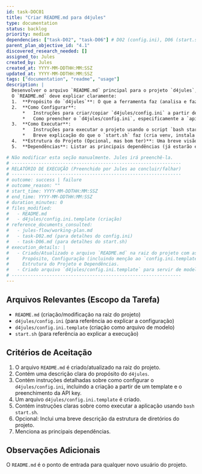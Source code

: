 ```yaml
---
id: task-DOC01
title: "Criar README.md para d4jules"
type: documentation
status: backlog
priority: medium
dependencies: ["task-D02", "task-D06"] # D02 (config.ini), D06 (start.sh finalizado)
parent_plan_objective_id: "4.1"
discovered_research_needed: []
assigned_to: Jules
created_by: Jules
created_at: YYYY-MM-DDTHH:MM:SSZ
updated_at: YYYY-MM-DDTHH:MM:SSZ
tags: ["documentation", "readme", "usage"]
description: |
  Desenvolver o arquivo `README.md` principal para o projeto `d4jules`, a ser localizado na raiz do repositório.
  O `README.md` deve explicar claramente:
  1.  **Propósito do `d4jules`**: O que a ferramenta faz (analisa e faz scraping de sites de documentação para criar uma base de conhecimento Markdown).
  2.  **Como Configurar**:
      *   Instruções para criar/copiar `d4jules/config.ini` a partir de um `d4jules/config.ini.template` (a ser criado como parte desta task ou da D02).
      *   Como preencher o `d4jules/config.ini`, especificamente a `api_key` do Google AI e o `model_name` (com um exemplo de placeholder e o padrão).
  3.  **Como Executar**:
      *   Instruções para executar o projeto usando o script `bash start.sh`.
      *   Breve explicação do que o `start.sh` faz (cria venv, instala dependências, roda a aplicação).
  4.  **Estrutura do Projeto (Opcional, mas bom ter)**: Uma breve visão geral dos principais diretórios (`d4jules/core`, `d4jules/output`, etc.).
  5.  **Dependências**: Listar as principais dependências (já estarão em `requirements.txt`, mas pode mencionar aqui).

# Não modificar esta seção manualmente. Jules irá preenchê-la.
# ---------------------------------------------------------------
# RELATÓRIO DE EXECUÇÃO (Preenchido por Jules ao concluir/falhar)
# ---------------------------------------------------------------
# outcome: success | failure
# outcome_reason: ""
# start_time: YYYY-MM-DDTHH:MM:SSZ
# end_time: YYYY-MM-DDTHH:MM:SSZ
# duration_minutes: 0
# files_modified:
#   - README.md
#   - d4jules/config.ini.template (criação)
# reference_documents_consulted:
#   - jules-flow/working-plan.md
#   - task-D02.md (para detalhes do config.ini)
#   - task-D06.md (para detalhes do start.sh)
# execution_details: |
#   - Criado/Atualizado o arquivo `README.md` na raiz do projeto com as seções:
#     Propósito, Configuração (incluindo menção ao `config.ini.template`), Como Executar,
#     Estrutura do Projeto e Dependências.
#   - Criado arquivo `d4jules/config.ini.template` para servir de modelo.
# ---------------------------------------------------------------
---
```


## Arquivos Relevantes (Escopo da Tarefa)
* `README.md` (criação/modificação na raiz do projeto)
* `d4jules/config.ini` (para referência ao explicar a configuração)
* `d4jules/config.ini.template` (criação como arquivo de modelo)
* `start.sh` (para referência ao explicar a execução)

## Critérios de Aceitação
1.  O arquivo `README.md` é criado/atualizado na raiz do projeto.
2.  Contém uma descrição clara do propósito do `d4jules`.
3.  Contém instruções detalhadas sobre como configurar o `d4jules/config.ini`, incluindo a criação a partir de um template e o preenchimento da API key.
4.  Um arquivo `d4jules/config.ini.template` é criado.
5.  Contém instruções claras sobre como executar a aplicação usando `bash start.sh`.
6.  Opcional: Inclui uma breve descrição da estrutura de diretórios do projeto.
7.  Menciona as principais dependências.

## Observações Adicionais
O `README.md` é o ponto de entrada para qualquer novo usuário do projeto.
```
